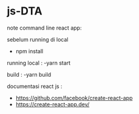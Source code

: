 # js-DTA
note command line react app:
 
sebelum running di local
- npm install

running local :
-yarn start

build :
-yarn build

documentasi react js :
-  https://github.com/facebook/create-react-app
-  https://create-react-app.dev/
